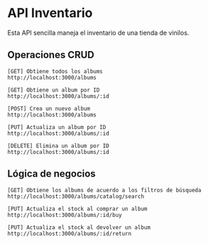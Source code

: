 # API Inventario

Esta API sencilla maneja el inventario de una tienda de vinilos.

## Operaciones CRUD

```
[GET] Obtiene todos los albums
http://localhost:3000/albums
```

```
[GET] Obtiene un album por ID
http://localhost:3000/albums/:id
```

```
[POST] Crea un nuevo album
http://localhost:3000/albums
```

```
[PUT] Actualiza un album por ID
http://localhost:3000/albums/:id
```

```
[DELETE] Elimina un album por ID
http://localhost:3000/albums/:id
```

## Lógica de negocios

```
[GET] Obtiene los albums de acuerdo a los filtros de búsqueda
http://localhost:3000/albums/catalog/search
```

```
[PUT] Actualiza el stock al comprar un album
http://localhost:3000/albums/:id/buy
```

```
[PUT] Actualiza el stock al devolver un album
http://localhost:3000/albums/:id/return
```
